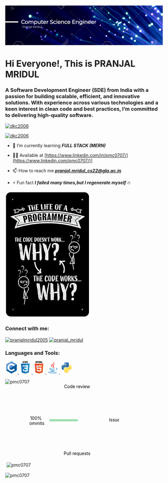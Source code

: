 ![logo](https://github.com/pmc0707/pmc0707/blob/main/6604629fb132260013f4a344.jpg)
<h1 align="left">Hi Everyone!, This is PRANJAL MRIDUL</h1>
<h3 align="left">A Software Development Engineer (SDE) from India with a passion for building scalable, efficient, and innovative solutions. With experience across various technologies and a keen interest in clean code and best practices, I’m committed to delivering high-quality software.</h3>
<p align="left" dir="auto"> <a target="_blank" rel="noopener noreferrer nofollow" href="https://camo.githubusercontent.com/44503b91cca36dab40c38db37d22a24d51f52e02f8ef36105231c98b7503e298/68747470733a2f2f6b6f6d617265762e636f6d2f67687076632f3f757365726e616d653d646b6332303036266c6162656c3d50726f66696c65253230766965777326636f6c6f723d306537356236267374796c653d666c6174"><img src="https://camo.githubusercontent.com/44503b91cca36dab40c38db37d22a24d51f52e02f8ef36105231c98b7503e298/68747470733a2f2f6b6f6d617265762e636f6d2f67687076632f3f757365726e616d653d646b6332303036266c6162656c3d50726f66696c65253230766965777326636f6c6f723d306537356236267374796c653d666c6174" alt="dkc2006" data-canonical-src="https://komarev.com/ghpvc/?username=dkc2006&amp;label=Profile%20views&amp;color=0e75b6&amp;style=flat" style="max-width: 100%;"></a> </p>
<p align="left" dir="auto"> <a href="https://github.com/ryo-ma/github-profile-trophy"><img src="https://camo.githubusercontent.com/d6766852befaa2670d350f5d9ff5855b1517e77947c6a3058ee3f7cc3345f744/68747470733a2f2f6769746875622d70726f66696c652d74726f7068792e76657263656c2e6170702f3f757365726e616d653d646b6332303036" alt="dkc2006" data-canonical-src="https://github-profile-trophy.vercel.app/?username=dkc2006" style="max-width: 100%;"></a> </p>

- 🌱 I’m currently learning _**FULL STACK (MERN)**_

- 👨‍💻  Available at [https://www.linkedin.com/in/pmc0707/](https://www.linkedin.com/pmc0707/)]

- 📫 How to reach me _**pranjal.mridul_cs22@gla.ac.in**_

- ⚡ Fun fact _**I failed many times,but I regenerate myself**_ 🔥

<div >
  <img margin-left="-50px" src="gituu.jpg">
</div>

<h3 align="left">Connect with me:</h3>
<p align="left">
<a href="https://linkedin.com/in/pranjalmridul2005" target="blank"><img align="center" src="https://raw.githubusercontent.com/rahuldkjain/github-profile-readme-generator/master/src/images/icons/Social/linked-in-alt.svg" alt="pranjalmridul2005" height="30" width="40" /></a>
<a href="https://codeforces.com/profile/pranjal_mridul" target="blank"><img align="center" src="https://raw.githubusercontent.com/rahuldkjain/github-profile-readme-generator/master/src/images/icons/Social/codeforces.svg" alt="pranjal_mridul" height="30" width="40" /></a>
</p>

<h3 align="left">Languages and Tools:</h3>
<p align="left"> <a href="https://www.cprogramming.com/" target="_blank" rel="noreferrer"> <img src="https://raw.githubusercontent.com/devicons/devicon/master/icons/c/c-original.svg" alt="c" width="40" height="40"/> </a> <a href="https://www.w3schools.com/css/" target="_blank" rel="noreferrer"> <img src="https://raw.githubusercontent.com/devicons/devicon/master/icons/css3/css3-original-wordmark.svg" alt="css3" width="40" height="40"/> </a> <a href="https://www.w3.org/html/" target="_blank" rel="noreferrer"> <img src="https://raw.githubusercontent.com/devicons/devicon/master/icons/html5/html5-original-wordmark.svg" alt="html5" width="40" height="40"/> </a> <a href="https://www.java.com" target="_blank" rel="noreferrer"> <img src="https://raw.githubusercontent.com/devicons/devicon/master/icons/java/java-original.svg" alt="java" width="40" height="40"/> </a> <a href="https://www.python.org" target="_blank" rel="noreferrer"> <img src="https://raw.githubusercontent.com/devicons/devicon/master/icons/python/python-original.svg" alt="python" width="40" height="40"/> </a> </p>

<p><img align="left" src="https://github-readme-stats.vercel.app/api/top-langs?username=pmc0707&show_icons=true&locale=en&layout=compact" alt="pmc0707" /></p>
<svg class="js-activity-overview-graph mx-auto d-block" xmlns="http://www.w3.org/2000/svg" width="286" height="246">
      <title>A graph representing dbc2201's contributions from
      October 15, 2023 to October 16, 2024. The contributions are 100% commits, 0% issues, 0% pull requests, 0% code review.</title>
      <g transform="translate(-18.25, -38.6500244140625)">
        <path class="js-highlight-blob" stroke-linejoin="round" fill="#40c463" stroke="#40c463" opacity="0.5" stroke-width="7" d="M170,170 L170,170 L170,170 L81.45000457763672,170 z"></path>
        <line stroke-width="2" stroke-linecap="round" class="js-highlight-x-axis activity-overview-axis" x1="77.45000457763672" y1="170" x2="262.5499954223633" y2="170"></line>
        <line stroke-width="2" stroke-linecap="round" class="js-highlight-y-axis activity-overview-axis" x1="170" y1="77.45000457763672" x2="170" y2="262.5499954223633"></line>
        <ellipse class="activity-overview-point js-highlight-top-ellipse d-none" rx="3" ry="3" stroke-width="2" fill="white"></ellipse>
        <ellipse class="activity-overview-point js-highlight-right-ellipse d-none" rx="3" ry="3" stroke-width="2" fill="white"></ellipse>
        <ellipse class="activity-overview-point js-highlight-bottom-ellipse d-none" rx="3" ry="3" stroke-width="2" fill="white"></ellipse>
        <ellipse class="activity-overview-point js-highlight-left-ellipse" rx="3" ry="3" stroke-width="2" fill="white" cx="79.45000457763672" cy="170"></ellipse>
        <text text-anchor="middle" class="activity-overview-percentage js-highlight-percent-top" dx="170" dy="51.45000457763672">&nbsp;</text>
        <text text-anchor="middle" class="text-small activity-overview-label js-highlight-label-top" dx="170" dy="67.45000457763672">Code review</text>
        <text text-anchor="start" class="activity-overview-percentage js-highlight-percent-right" dy="158" dx="286.67499554157257">&nbsp;</text>
        <text text-anchor="start" class="text-small activity-overview-label js-highlight-label-right" dy="174" dx="272.5499954223633">Issues</text>
        <text text-anchor="middle" class="activity-overview-percentage js-highlight-percent-bottom" dx="170" dy="264.5499954223633">&nbsp;</text>
        <text text-anchor="middle" class="text-small activity-overview-label js-highlight-label-bottom" dx="170" dy="280.5499954223633">Pull requests</text>
        <text text-anchor="end" class="activity-overview-percentage js-highlight-percent-left" dy="168.5" dx="56.75312900543213">100%</text>
        <text text-anchor="end" class="text-small activity-overview-label js-highlight-label-left" dy="184.5" dx="65.45000457763672">Commits</text>
      </g>
    </svg>

<p>&nbsp;<img align="center" src="https://github-readme-stats.vercel.app/api?username=pmc0707&show_icons=true&locale=en" alt="pmc0707" /></p>

<p><img align="center" src="https://github-readme-streak-stats.herokuapp.com/?user=pmc0707&" alt="pmc0707" /></p>
